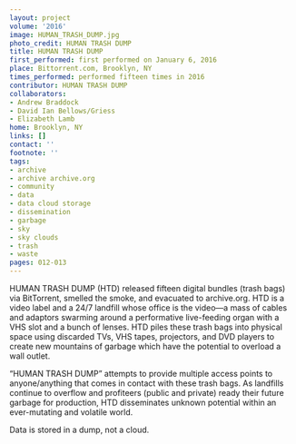 ```yaml
---
layout: project
volume: '2016'
image: HUMAN_TRASH_DUMP.jpg
photo_credit: HUMAN TRASH DUMP
title: HUMAN TRASH DUMP
first_performed: first performed on January 6, 2016
place: Bittorrent.com, Brooklyn, NY
times_performed: performed fifteen times in 2016
contributor: HUMAN TRASH DUMP
collaborators:
- Andrew Braddock
- David Ian Bellows/Griess
- Elizabeth Lamb
home: Brooklyn, NY
links: []
contact: ''
footnote: ''
tags:
- archive
- archive archive.org
- community
- data
- data cloud storage
- dissemination
- garbage
- sky
- sky clouds
- trash
- waste
pages: 012-013
---
```


HUMAN TRASH DUMP (HTD) released fifteen digital bundles (trash bags) via BitTorrent, smelled the smoke, and evacuated to archive.org. HTD is a video label and a 24/7 landfill whose office is the video—a mass of cables and adaptors swarming around a performative live-feeding organ with a VHS slot and a bunch of lenses. HTD piles these trash bags into physical space using discarded TVs, VHS tapes, projectors, and DVD players to create new mountains of garbage which have the potential to overload a wall outlet.

“HUMAN TRASH DUMP” attempts to provide multiple access points to anyone/anything that comes in contact with these trash bags. As landfills continue to overflow and profiteers (public and private) ready their future garbage for production, HTD disseminates unknown potential within an ever-mutating and volatile world.

Data is stored in a dump, not a cloud.
